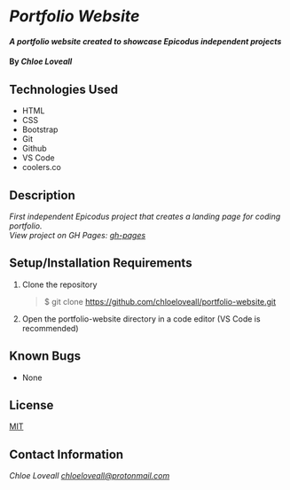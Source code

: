 # _Portfolio Website_

#### _A portfolio website created to showcase Epicodus independent projects_

#### By _**Chloe Loveall**_

## Technologies Used

* HTML
* CSS
* Bootstrap
* Git
* Github
* VS Code
* coolers.co

## Description

_First independent Epicodus project that creates a landing page for coding portfolio._<br>
_View project on GH Pages: [gh-pages](https://chloeloveall.github.io/portfolio-website/)_

## Setup/Installation Requirements

1. Clone the repository
    >$ git clone https://github.com/chloeloveall/portfolio-website.git
2. Open the portfolio-website directory in a code editor (VS Code is recommended)

## Known Bugs

* None

## License

[MIT](LICENSE.md)

## Contact Information

_Chloe Loveall <chloeloveall@protonmail.com>_